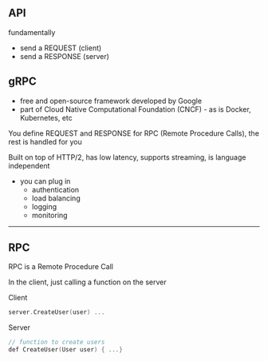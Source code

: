 ## API

fundamentally

- send a REQUEST (client)
- send a RESPONSE (server)

## gRPC

- free and open-source framework developed by Google
- part of Cloud Native Computational Foundation (CNCF) - as is Docker, Kubernetes, etc

You define REQUEST and RESPONSE for RPC (Remote Procedure Calls), the rest is handled for you

Built on top of HTTP/2, has low latency, supports streaming, is language independent

- you can plug in
  - authentication
  - load balancing
  - logging
  - monitoring

---

## RPC

RPC is a Remote Procedure Call

In the client, just calling a function on the server

Client

```Go
server.CreateUser(user) ...
```

Server

  ```Go
  // function to create users
  def CreateUser(User user) { ...}
```
